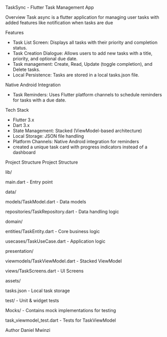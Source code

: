 TaskSync - Flutter Task Management App

Overview
Task async is a flutter application for managing user tasks with added features like notification when tasks are due

Features
- Task List Screen: Displays all tasks with their priority and completion status.
- Task Creation Dialogue: Allows users to add new tasks with a title, priority, and optional due date.
- Task management: Create, Read, Update (toggle completion), and Delete tasks.
- Local Persistence: Tasks are stored in a local tasks.json file.


 Native Android Integration
- Task Reminders: Uses Flutter platform channels to schedule reminders for tasks with a due date.

Tech Stack
- Flutter 3.x
- Dart 3.x
- State Management: Stacked (ViewModel-based architecture)
- Local Storage: JSON file handling
- Platform Channels: Native Android integration for reminders
- created a unique task card with progress indicators  instead of a dashboard

Project Structure
Project Structure

lib/

main.dart - Entry point

data/

models/TaskModel.dart - Data models

repositories/TaskRepository.dart - Data handling logic

domain/

entities/TaskEntity.dart - Core business logic

usecases/TaskUseCase.dart - Application logic

presentation/

viewmodels/TaskViewModel.dart - Stacked ViewModel

views/TaskScreens.dart - UI Screens

assets/

tasks.json - Local task storage

test/ - Unit & widget tests

Mocks/ - Contains mock implementations for testing

task_viewmodel_test.dart - Tests for TaskViewModel

Author
Daniel Mwinzi


